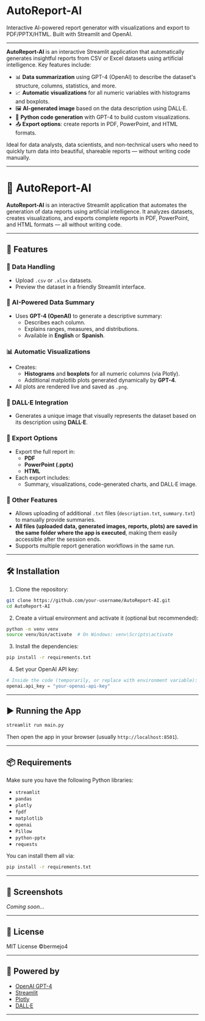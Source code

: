 # AutoReport-AI
Interactive AI-powered report generator with visualizations and export to PDF/PPTX/HTML. Built with Streamlit and OpenAI.

-----

**AutoReport-AI** is an interactive Streamlit application that automatically generates insightful reports from CSV or Excel datasets using artificial intelligence. Key features include:

- 📊 **Data summarization** using GPT-4 (OpenAI) to describe the dataset's structure, columns, statistics, and more.  
- 📈 **Automatic visualizations** for all numeric variables with histograms and boxplots.  
- 🖼️ **AI-generated image** based on the data description using DALL·E.  
- 🧠 **Python code generation** with GPT-4 to build custom visualizations.  
- 📤 **Export options**: create reports in PDF, PowerPoint, and HTML formats.  

Ideal for data analysts, data scientists, and non-technical users who need to quickly turn data into beautiful, shareable reports — without writing code manually.

-----

# 🧠 AutoReport-AI

**AutoReport-AI** is an interactive Streamlit application that automates the generation of data reports using artificial intelligence. It analyzes datasets, creates visualizations, and exports complete reports in PDF, PowerPoint, and HTML formats — all without writing code.

-----

## 🚀 Features

### 🔄 Data Handling
- Upload `.csv` or `.xlsx` datasets.
- Preview the dataset in a friendly Streamlit interface.

### 📝 AI-Powered Data Summary
- Uses **GPT-4 (OpenAI)** to generate a descriptive summary:
  - Describes each column.
  - Explains ranges, measures, and distributions.
  - Available in **English** or **Spanish**.

### 📊 Automatic Visualizations
- Creates:
  - **Histograms** and **boxplots** for all numeric columns (via Plotly).
  - Additional matplotlib plots generated dynamically by **GPT-4**.
- All plots are rendered live and saved as `.png`.

### 🎨 DALL·E Integration
- Generates a unique image that visually represents the dataset based on its description using **DALL·E**.

### 📁 Export Options
- Export the full report in:
  - **PDF**
  - **PowerPoint (.pptx)**
  - **HTML**
- Each export includes:
  - Summary, visualizations, code-generated charts, and DALL·E image.

### 🧩 Other Features
- Allows uploading of additional `.txt` files (`description.txt`, `summary.txt`) to manually provide summaries.
- **All files (uploaded data, generated images, reports, plots) are saved in the same folder where the app is executed**, making them easily accessible after the session ends.
- Supports multiple report generation workflows in the same run.

-----

## 🛠️ Installation

1. Clone the repository:
```bash
git clone https://github.com/your-username/AutoReport-AI.git
cd AutoReport-AI
```

2. Create a virtual environment and activate it (optional but recommended):
```bash
python -m venv venv
source venv/bin/activate  # On Windows: venv\Scripts\activate
```

3. Install the dependencies:
```bash
pip install -r requirements.txt
```

4. Set your OpenAI API key:
```python
# Inside the code (temporarily, or replace with environment variable):
openai.api_key = "your-openai-api-key"
```

-----

## ▶️ Running the App

```bash
streamlit run main.py
```

Then open the app in your browser (usually `http://localhost:8501`).

-----

## 📦 Requirements

Make sure you have the following Python libraries:

- `streamlit`
- `pandas`
- `plotly`
- `fpdf`
- `matplotlib`
- `openai`
- `Pillow`
- `python-pptx`
- `requests`

You can install them all via:

```bash
pip install -r requirements.txt
```

-----

## 📸 Screenshots

_Coming soon..._

-----

## 📄 License

MIT License ©bermejo4

-----

## 🤖 Powered by

- [OpenAI GPT-4](https://platform.openai.com/)
- [Streamlit](https://streamlit.io/)
- [Plotly](https://plotly.com/python/)
- [DALL·E](https://openai.com/dall-e)

-----